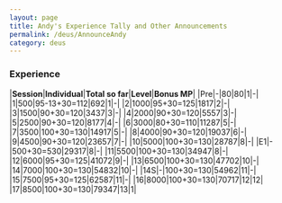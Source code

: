 ```yaml
---
layout: page
title: Andy's Experience Tally and Other Announcements
permalink: /deus/AnnounceAndy
category: deus
---
```

### Experience

|__Session__|__Individual__|__Total so far__|__Level__|__Bonus MP__|
|Pre|-|80|80|1|-|
|1|500|95-13+30=112|692|1|-|
|2|1000|95+30=125|1817|2|-|
|3|1500|90+30=120|3437|3|-|
|4|2000|90+30=120|5557|3|-|
|5|2500|90+30=120|8177|4|-|
|6|3000|80+30=110|11287|5|-|
|7|3500|100+30=130|14917|5|-|
|8|4000|90+30=120|19037|6|-|
|9|4500|90+30=120|23657|7|-|
|10|5000|100+30=130|28787|8|-|
|E1|-|500+30=530|29317|8|-|
|11|5500|100+30=130|34947|8|-|
|12|6000|95+30=125|41072|9|-|
|13|6500|100+30=130|47702|10|-|
|14|7000|100+30=130|54832|10|-|
|14S|-|100+30=130|54962|11|-|
|15|7500|95+30=125|62587|11|-|
|16|8000|100+30=130|70717|12|12|
|17|8500|100+30=130|79347|13|1|
